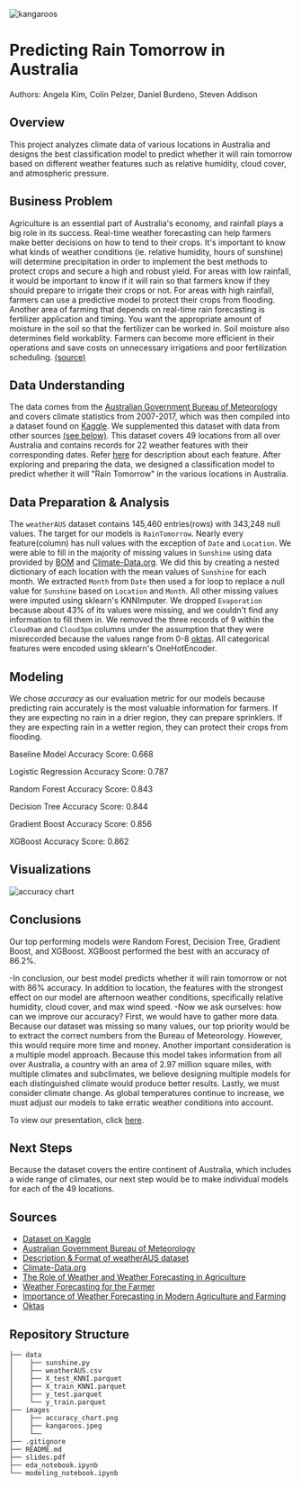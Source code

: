 ![kangaroos](https://github.com/aykim1127/project3/blob/main/images/kangaroos.jpeg)

# Predicting Rain Tomorrow in Australia
Authors: Angela Kim, Colin Pelzer, Daniel Burdeno, Steven Addison


## Overview
This project analyzes climate data of various locations in Australia and designs the best classification model to predict whether it will rain tomorrow based on different weather features such as relative humidity, cloud cover, and atmospheric pressure.


## Business Problem
Agriculture is an essential part of Australia's economy, and rainfall plays a big role in its success. Real-time weather forecasting can help farmers make better decisions on how to tend to their crops. It's important to know what kinds of weather conditions (ie. relative humidity, hours of sunshine) will determine precipitation in order to implement the best methods to protect crops and secure a high and robust yield. For areas with low rainfall, it would be important to know if it will rain so that farmers know if they should prepare to irrigate their crops or not. For areas with high rainfall, farmers can use a predictive model to protect their crops from flooding. Another area of farming that depends on real-time rain forecasting is fertilizer application and timing. You want the appropriate amount of moisture in the soil so that the fertilizer can be worked in. Soil moisture also determines field workablity. Farmers can become more efficient in their operations and save costs on unnecessary irrigations and poor fertilization scheduling. <a href="#Sources">(source)</a>


## Data Understanding
The data comes from the [Australian Government Bureau of Meteorology](http://www.bom.gov.au/climate/data/) and covers climate statistics from 2007-2017, which was then compiled into a dataset found on [Kaggle](https://www.kaggle.com/jsphyg/weather-dataset-rattle-package). We supplemented this dataset with data from other sources <a href="#Sources">(see below)</a>. This dataset covers 49 locations from all over Australia and contains records for 22 weather features with their corresponding dates. Refer [here](https://rdrr.io/cran/rattle.data/man/weatherAUS.html) for description about each feature. After exploring and preparing the data, we designed a classification model to predict whether it will "Rain Tomorrow" in the various locations in Australia.


## Data Preparation & Analysis
The `weatherAUS` dataset contains 145,460 entries(rows) with 343,248 null values. The target for our models is `RainTomorrow`. Nearly every feature(column) has null values with the exception of `Date` and `Location`. We were able to fill in the majority of missing values in `Sunshine` using data provided by [BOM](http://www.bom.gov.au) and [Climate-Data.org](https://en.climate-data.org/oceania/australia-140/). We did this by creating a nested dictionary of each location with the mean values of `Sunshine` for each month. We extracted `Month` from `Date` then used a for loop to replace a null value for `Sunshine` based on `Location` and `Month`. All other missing values were imputed using sklearn's KNNImputer. We dropped `Evaporation` because about 43% of its values were missing, and we couldn't find any information to fill them in. We removed the three records of 9 within the `Cloud9am` and `Cloud3pm` columns under the assumption that they were misrecorded because the values range from 0-8 [oktas](https://en.wikipedia.org/wiki/Okta). All categorical features were encoded using sklearn's OneHotEncoder.


## Modeling
We chose <i>accuracy</i> as our evaluation metric for our models because predicting rain accurately is the most valuable information for farmers. If they are expecting no rain in a drier region, they can prepare sprinklers. If they are expecting rain in a wetter region, they can protect their crops from flooding.

Baseline Model Accuracy Score: 0.668

Logistic Regression Accuracy Score: 0.787

Random Forest Accuracy Score: 0.843

Decision Tree Accuracy Score: 0.844

Gradient Boost Accuracy Score: 0.856

XGBoost Accuracy Score: 0.862


## Visualizations
![accuracy chart](https://github.com/aykim1127/project3/blob/main/images/accuracy_chart.png)
![]()

## Conclusions
Our top performing models were Random Forest, Decision Tree, Gradient Boost, and XGBoost. XGBoost performed the best with an accuracy of 86.2%.

-In conclusion, our best model predicts whether it will rain tomorrow or not with 86% accuracy. In addition to location, the features with the strongest effect on our model are afternoon weather conditions, specifically relative humidity, cloud cover, and max wind speed.
-Now we ask ourselves: how can we improve our accuracy? First, we would have to gather more data. Because our dataset was missing so many values, our top priority would be to extract the correct numbers from the Bureau of Meteorology. However, this would require more time and money.
Another important consideration is a multiple model approach.
Because this model takes information from all over Australia, a country with an area of 2.97 million square miles, with multiple climates and subclimates, we believe designing multiple models for each distinguished climate would produce better results.
Lastly, we must consider climate change. As global temperatures continue to increase, we must adjust our models to take erratic weather conditions into account.



To view our presentation, click [here](https://www.canva.com/design/DAEx3uG5NIU/PnQ6UHDDkNjACTbod4degQ/view#4).


## Next Steps
Because the dataset covers the entire continent of Australia, which includes a wide range of climates, our next step would be to make individual models for each of the 49 locations.


## <a id="Sources">Sources</a>
- [Dataset on Kaggle](https://www.kaggle.com/jsphyg/weather-dataset-rattle-package)
- [Australian Government Bureau of Meteorology](http://www.bom.gov.au/climate/data/)
- [Description & Format of weatherAUS dataset](https://rdrr.io/cran/rattle.data/man/weatherAUS.html)
- [Climate-Data.org](https://en.climate-data.org/oceania/australia-140/)
- [The Role of Weather and Weather Forecasting in Agriculture](https://www.dtn.com/the-role-of-weather-and-weather-forecasting-in-agriculture/)
- [Weather Forecasting for the Farmer](https://www.agritechtomorrow.com/article/2020/02/weather-forecasting-for-the-farmer/11981)
- [Importance of Weather Forecasting in Modern Agriculture and Farming](https://tractorguru.in/tractor-blog/importance-of-weather-forecasting-in-modern-agriculture-and-farming)
- [Oktas](https://en.wikipedia.org/wiki/Okta)


## Repository Structure
```
├── data
│    ├── sunshine.py
│    ├── weatherAUS.csv
│    ├── X_test_KNNI.parquet
│    ├── X_train_KNNI.parquet
│    ├── y_test.parquet
│    └── y_train.parquet
├── images
│    ├── accuracy_chart.png
│    ├── kangaroos.jpeg
│    └──
├── .gitignore
├── README.md
├── slides.pdf
├── eda_notebook.ipynb
└── modeling_notebook.ipynb
```
